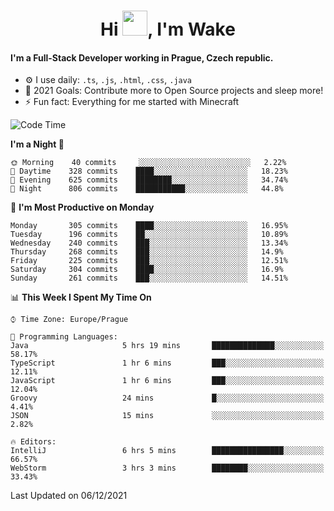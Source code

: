 <h1 align="center">Hi <img src="https://raw.githubusercontent.com/MrWakeCZ/MrWakeCZ/master/Hi.gif" width="40px" />, I'm Wake</h1>

#### I'm a Full-Stack Developer working in Prague, Czech republic.
- ⚙️ I use daily: `.ts`, `.js`, `.html`, `.css`, `.java`
- 🥅 2021 Goals: Contribute more to Open Source projects and sleep more!
- ⚡ Fun fact: Everything for me started with Minecraft

<!--START_SECTION:waka-->
![Code Time](http://img.shields.io/badge/Code%20Time-2%2C004%20hrs%2027%20mins-blue)

**I'm a Night 🦉** 

```text
🌞 Morning    40 commits     ░░░░░░░░░░░░░░░░░░░░░░░░░   2.22% 
🌆 Daytime    328 commits    ████░░░░░░░░░░░░░░░░░░░░░   18.23% 
🌃 Evening    625 commits    ████████░░░░░░░░░░░░░░░░░   34.74% 
🌙 Night      806 commits    ███████████░░░░░░░░░░░░░░   44.8%

```
📅 **I'm Most Productive on Monday** 

```text
Monday       305 commits    ████░░░░░░░░░░░░░░░░░░░░░   16.95% 
Tuesday      196 commits    ██░░░░░░░░░░░░░░░░░░░░░░░   10.89% 
Wednesday    240 commits    ███░░░░░░░░░░░░░░░░░░░░░░   13.34% 
Thursday     268 commits    ███░░░░░░░░░░░░░░░░░░░░░░   14.9% 
Friday       225 commits    ███░░░░░░░░░░░░░░░░░░░░░░   12.51% 
Saturday     304 commits    ████░░░░░░░░░░░░░░░░░░░░░   16.9% 
Sunday       261 commits    ███░░░░░░░░░░░░░░░░░░░░░░   14.51%

```


📊 **This Week I Spent My Time On** 

```text
⌚︎ Time Zone: Europe/Prague

💬 Programming Languages: 
Java                     5 hrs 19 mins       ██████████████░░░░░░░░░░░   58.17% 
TypeScript               1 hr 6 mins         ███░░░░░░░░░░░░░░░░░░░░░░   12.11% 
JavaScript               1 hr 6 mins         ███░░░░░░░░░░░░░░░░░░░░░░   12.04% 
Groovy                   24 mins             █░░░░░░░░░░░░░░░░░░░░░░░░   4.41% 
JSON                     15 mins             ░░░░░░░░░░░░░░░░░░░░░░░░░   2.82%

🔥 Editors: 
IntelliJ                 6 hrs 5 mins        ████████████████░░░░░░░░░   66.57% 
WebStorm                 3 hrs 3 mins        ████████░░░░░░░░░░░░░░░░░   33.43%

```


 Last Updated on 06/12/2021
<!--END_SECTION:waka-->
